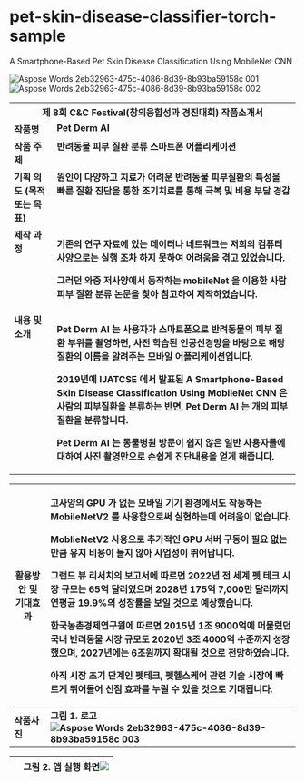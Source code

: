 # pet-skin-disease-classifier-torch-sample
A Smartphone-Based Pet Skin Disease Classification Using MobileNet CNN

![Aspose Words 2eb32963-475c-4086-8d39-8b93ba59158c 001](https://github.com/ShinHyun-soo/pet-skin-disease-classifier-torch-sample/assets/69250097/669d84ac-680e-4a3f-a3e0-8c8b817cc744) ![Aspose Words 2eb32963-475c-4086-8d39-8b93ba59158c 002](https://github.com/ShinHyun-soo/pet-skin-disease-classifier-torch-sample/assets/69250097/d13b5ec8-3890-4290-b1fc-238511e58f0c)

<table><tr><th colspan="7" valign="top"><b>제 8회 C&C Festival(창의융합성과 경진대회) 작품소개서</b></th></tr>
<tr><td colspan="2" valign="top"><b>작품명</b></td><td colspan="5" valign="top"><b>Pet Derm AI</b></td></tr>
<tr><td colspan="2" valign="top"><b>작품 주제</b></td><td colspan="5" valign="top"><b>반려동물 피부 질환 분류 스마트폰 어플리케이션</b></td></tr>
<tr><td colspan="2" valign="top"><b>기획 의도 (목적 또는 목표)</b></td><td colspan="5" valign="top"><b>원인이 다양하고 치료가 어려운 반려동물 피부질환의 특성을 빠른 질환 진단을 통한 조기치료를 통해 극복 및 비용 부담 경감</b></td></tr>
<tr><td colspan="2" valign="top"><b>제작 과정</b></td><td colspan="5" valign="top"><p><b>기존의 연구 자료에 있는 데이터나 네트워크는 저희의 컴퓨터 사양으로는 실행 조차 하지 못하여 어려움을 겪고 있었습니다.</b></p><p><b>그러던 와중 저사양에서 동작하는 mobileNet 을 이용한 사람 피부 질환 분류 논문을 찾아 참고하여 제작하였습니다.</b></p></td></tr>
<tr><td colspan="2" valign="top"><b>내용 및 소개</b></td><td colspan="5" valign="top"><p><b>Pet Derm AI 는 사용자가 스마트폰으로 반려동물의 피부 질환 부위를 촬영하면, 사전 학습된 인공신경망을 바탕으로 해당 질환의 이름을 알려주는 모바일 어플리케이션입니다.</b></p><p><b>2019년에 IJATCSE 에서 발표된 A Smartphone-Based Skin Disease Classification Using MobileNet CNN 은 사람의 피부질환을 분류하는 반면, Pet Derm AI 는 개의 피부 질환을 분류합니다.</b></p><p><b>Pet Derm AI 는 동물병원 방문이 쉽지 않은 일반 사용자들에 대하여 사진 촬영만으로 손쉽게 진단내용을 얻게 해줍니다.</b></p></td></tr>
</table>

|**활용방안 및 기대효과**|<p>**고사양의 GPU 가 없는 모바일 기기 환경에서도 작동하는 MobileNetV2 를 사용함으로써 실현하는데 어려움이 없습니다.**</p><p>**MoblieNetV2 사용으로 추가적인 GPU 서버 구동이 필요 없는 만큼 유지 비용이 들지 않아 사업성이 뛰어납니다.**</p><p>**그랜드 뷰 리서치의 보고서에 따르면 2022년 전 세계 펫 테크 시장 규모는 65억 달러였으며 2028년 175억 7,000만 달러까지 연평균 19.9%의 성장률을 보일 것으로 예상했습니다.**</p><p>**한국농촌경제연구원에 따르면 2015년 1조 9000억에 머물렀던 국내 반려동물 시장 규모도 2020년 3조 4000억 수준까지 성장했으며, 2027년에는 6조원까지 확대될 것으로 전망하였습니다.**</p><p>**아직 시장 초기 단계인 펫테크, 펫헬스케어 관련 기술 시장에 빠르게 뛰어들어 선점 효과를 누릴 수 있을 것으로 기대됩니다.**</p>|
| - | :- |
|**작품사진**|**그림 1. 로고![Aspose Words 2eb32963-475c-4086-8d39-8b93ba59158c 003](https://github.com/ShinHyun-soo/pet-skin-disease-classifier-torch-sample/assets/69250097/8e564b5d-606a-475d-9954-8934d736c76f)**|

||**그림 2. 앱 실행 화면![](Aspose.Words.2eb32963-475c-4086-8d39-8b93ba59158c.004.png)**|
| :- | - |



